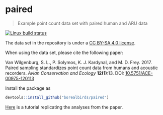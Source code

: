 # paired

> Example point count data set with paired human and ARU data

[![Linux build status](https://travis-ci.org/borealbirds/paired.svg?branch=master)](https://travis-ci.org/borealbirds/paired)

The data set in the repository is under a [CC BY-SA 4.0 license](http://creativecommons.org/licenses/by-sa/4.0/).

When using the data set, please cite the following paper:

Van Wilgenburg, S. L., P. Solymos, K. J. Kardynal, and M. D. Frey. 2017. Paired sampling standardizes point count data from humans and acoustic recorders. _Avian Conservation and Ecology_ **12(1)**:13. 
DOI: [10.5751/ACE-00975-120113](https://doi.org/10.5751/ACE-00975-120113)

Install the package as

```R
devtools::install_github("borealbirds/paired")
```

[Here](https://github.compsolymos/paired/blob/master/inst/doc/ARU-analysis.Rmd) is a tutorial replicating the analyses from the paper.
